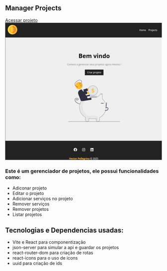 ## Manager Projects 

[Acessar projeto](https://manager-projects-hector-pellegrino.vercel.app/)
![Print da home do projeto](./imgsForReadme/printHome.jpg)

### Este é um gerenciador de projetos, ele possui funcionalidades como:
- Adiconar projeto
- Editar o projeto
- Adicionar serviços no projeto
- Remover serviços
- Remover projetos
- Listar projetos

## Tecnologias e Dependencias usadas: 
- Vite e React para componentização
- json-server para simular a api e guardar os projetos
- react-router-dom para criação de rotas
- react-icons para o uso de icons
- uuid para criação de ids